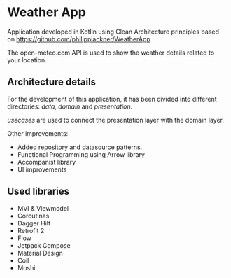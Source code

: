 # Weather App

Application developed in Kotlin using Clean Architecture principles based
on https://github.com/philipplackner/WeatherApp

The open-meteo.com API is used to show the weather details related to your location.

## Architecture details

For the development of this application, it has been divided into different directories:
*data*, *domain* and *presentation*.

*usecases* are used to connect the presentation layer with the domain layer.

Other improvements:

- Added repository and datasource patterns.
- Functional Programming using Λrrow library
- Accompanist library
- UI improvements

## Used libraries

- MVI & Viewmodel
- Coroutinas
- Dagger Hilt
- Retrofit 2
- Flow
- Jetpack Compose
- Material Design
- Coil
- Moshi
